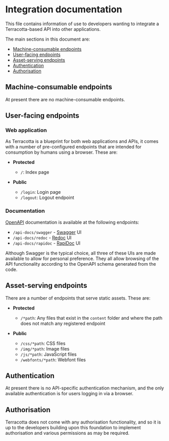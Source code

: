 # Integration documentation

This file contains information of use to developers wanting to integrate a
Terracotta-based API into other applications.

The main sections in this document are:

  - [Machine-consumable endpoints](#machine-consumable-endpoints)
  - [User-facing endpoints](#user-facing-endpoints)
  - [Asset-serving endpoints](#asset-serving-endpoints)
  - [Authentication](#authentication)
  - [Authorisation](#authorisation)


## Machine-consumable endpoints

At present there are no machine-consumable endpoints.


## User-facing endpoints

[OpenAPI]: https://www.openapis.org/
[Swagger]: https://swagger.io/
[Redoc]:   https://redoc.ly/
[RapiDoc]: https://mrin9.github.io/RapiDoc/

### Web application

As Terracotta is a blueprint for both web applications and APIs, it comes with a
number of pre-configured endpoints that are intended for consumption by humans
using a browser. These are:

  - **Protected**
      - `/`: Index page

  - **Public**
      - `/login`: Login page
      - `/logout`: Logout endpoint

### Documentation

[OpenAPI][] documentation is available at the following endpoints:

  - `/api-docs/swagger` - [Swagger][] UI
  - `/api-docs/redoc`   - [Redoc][] UI
  - `/api-docs/rapidoc` - [RapiDoc][] UI

Although Swagger is the typical choice, all three of these UIs are made
available to allow for personal preference. They all allow browsing of the API
functionality according to the OpenAPI schema generated from the code.


## Asset-serving endpoints

There are a number of endpoints that serve static assets. These are:

  - **Protected**
      - `/*path`: Any files that exist in the `content` folder and where the path
        does not match any registered endpoint

  - **Public**
      - `/css/*path`: CSS files
      - `/img/*path`: Image files
      - `/js/*path`: JavaScript files
      - `/webfonts/*path`: Webfont files


## Authentication

At present there is no API-specific authentication mechanism, and the only
available authentication is for users logging in via a browser.


## Authorisation

Terracotta does not come with any authorisation functionality, and so it is up
to the developers building upon this foundation to implement authorisation and
various permissions as may be required.


